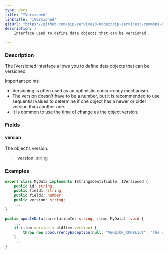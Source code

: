 ```yaml
---
type: docs
title: "IVersioned"
linkTitle: "IVersioned"
gitUrl: "https://github.com/pip-services3-nodex/pip-services3-commons-nodex"
description: > 
    Interface used to define data objects that can be versioned.

---
```


### Description

The IVersioned interface allows you to define data objects that can be versioned.

Important points

- Versioning is often used as an optimistic concurrency mechanism.
- The version doesn't have to be a number, but it is recommended to use sequential values to determine if one object has a newer or older version than another one.
- It is common to use the time of change as the object version.

### Fields

<span class="hide-title-link">

#### version
The object's version.
> **version**: string

</span>


### Examples
```typescript
export class MyData implements IStringIdentifiable, IVersioned {
    public id: string;
    public field1: string;
    public field2: number;
    public version: string;
    ...
}
   
public updateData(correlationId: string, item: MyData): void {
    ...
    if (item.version < oldItem.version) {
        throw new ConcurrencyException(null, "VERSION_CONFLICT", "The change has older version stored value");
    }
    ...
}
```